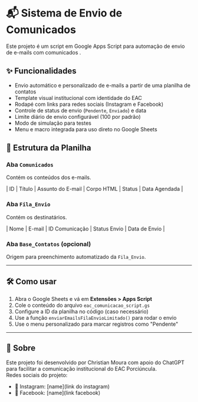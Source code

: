 # 📬 Sistema de Envio de Comunicados

Este projeto é um script em Google Apps Script para automação de envio de e-mails com comunicados .

## ✨ Funcionalidades

- Envio automático e personalizado de e-mails a partir de uma planilha de contatos
- Template visual institucional com identidade do EAC
- Rodapé com links para redes sociais (Instagram e Facebook)
- Controle de status de envio (`Pendente`, `Enviado`) e data
- Limite diário de envio configurável (100 por padrão)
- Modo de simulação para testes
- Menu e macro integrada para uso direto no Google Sheets

## 🧾 Estrutura da Planilha

### Aba `Comunicados`
Contém os conteúdos dos e-mails.

| ID | Título | Assunto do E-mail | Corpo HTML | Status | Data Agendada |

### Aba `Fila_Envio`
Contém os destinatários.

| Nome | E-mail | ID Comunicação | Status Envio | Data de Envio |

### Aba `Base_Contatos` (opcional)
Origem para preenchimento automatizado da `Fila_Envio`.

---

## 🛠️ Como usar

1. Abra o Google Sheets e vá em **Extensões > Apps Script**
2. Cole o conteúdo do arquivo `eac_comunicacao_script.gs`
3. Configure a ID da planilha no código (caso necessário)
4. Use a função `enviarEmailsFilaEnvioLimitado()` para rodar o envio
5. Use o menu personalizado para marcar registros como "Pendente"

---

## 📌 Sobre

Este projeto foi desenvolvido por Christian Moura com apoio do ChatGPT para facilitar a comunicação institucional do EAC Porciúncula.  
Redes sociais do projeto:

- 📸 Instagram: [name](link do instagram)
- 📘 Facebook: [name](link facebook)
